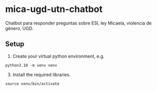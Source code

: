 # mica-ugd-utn-chatbot
Chatbot para responder preguntas sobre ESI, ley Micaela, violencia de género, UGD.

## Setup

1) Create your virtual python environment, e.g.
   
```
python3.10 -m venv venv
```

3) Install the required libraries.
   
```
source venv/bin/activate
```
